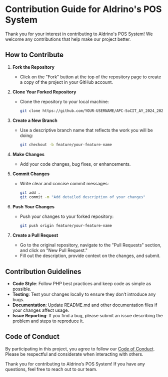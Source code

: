 # Contribution Guide for Aldrino's POS System

Thank you for your interest in contributing to Aldrino's POS System! We welcome any contributions that help make our project better.

## How to Contribute

1. **Fork the Repository**
   - Click on the "Fork" button at the top of the repository page to create a copy of the project in your GitHub account.

2. **Clone Your Forked Repository**
   - Clone the repository to your local machine:
     ```bash
     git clone https://github.com/YOUR-USERNAME/APC-SoCIT_AY_2024_2025_Aldrino-s_POS.git
     ```

3. **Create a New Branch**
   - Use a descriptive branch name that reflects the work you will be doing:
     ```bash
     git checkout -b feature/your-feature-name
     ```

4. **Make Changes**
   - Add your code changes, bug fixes, or enhancements.

5. **Commit Changes**
   - Write clear and concise commit messages:
     ```bash
     git add .
     git commit -m "Add detailed description of your changes"
     ```

6. **Push Your Changes**
   - Push your changes to your forked repository:
     ```bash
     git push origin feature/your-feature-name
     ```

7. **Create a Pull Request**
   - Go to the original repository, navigate to the "Pull Requests" section, and click on "New Pull Request."
   - Fill out the description, provide context on the changes, and submit.

## Contribution Guidelines

- **Code Style**: Follow PHP best practices and keep code as simple as possible.
- **Testing**: Test your changes locally to ensure they don’t introduce any bugs.
- **Documentation**: Update README.md and other documentation files if your changes affect usage.
- **Issue Reporting**: If you find a bug, please submit an issue describing the problem and steps to reproduce it.

## Code of Conduct

By participating in this project, you agree to follow our [Code of Conduct](link-to-code-of-conduct). Please be respectful and considerate when interacting with others.

Thank you for contributing to Aldrino’s POS System! If you have any questions, feel free to reach out to our team.

